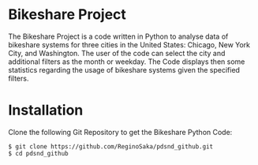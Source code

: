 # Bikeshare Project
The Bikeshare Project is a code written in Python to analyse data of bikeshare systems for three cities in the United States: Chicago, New York City, and Washington. The user of the code can select the city and additional filters as the month or weekday. The Code displays then some statistics regarding the usage of bikeshare systems given the specified filters.

# Installation
Clone the following Git Repository to get the Bikeshare Python Code:
```
$ git clone https://github.com/ReginoSaka/pdsnd_github.git
$ cd pdsnd_github

```
